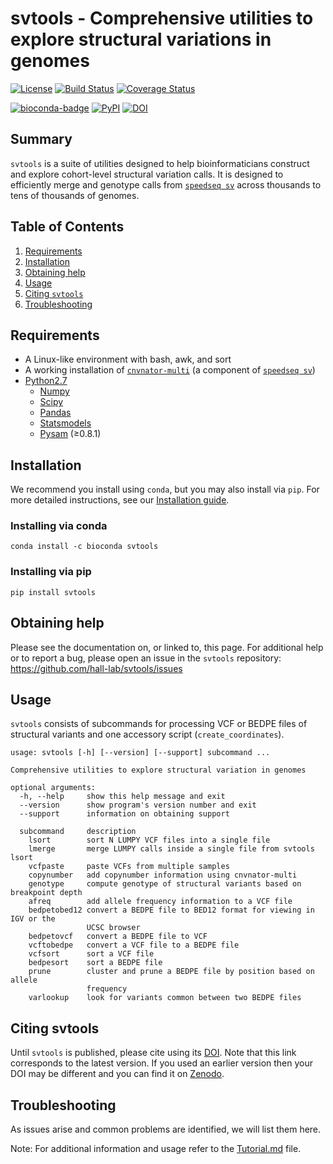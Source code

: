 # svtools - Comprehensive utilities to explore structural variations in genomes

[![License](https://img.shields.io/github/license/hall-lab/svtools.svg)](LICENSE.txt)
[![Build Status](https://travis-ci.org/hall-lab/svtools.svg?branch=master)](https://travis-ci.org/hall-lab/svtools) 
[![Coverage Status](https://coveralls.io/repos/github/hall-lab/svtools/badge.svg?branch=master)](https://coveralls.io/github/hall-lab/svtools?branch=master)

[![bioconda-badge](https://img.shields.io/badge/install%20with-bioconda-brightgreen.svg?style=flat)](http://bioconda.github.io)
[![PyPI](https://img.shields.io/pypi/v/svtools.svg)](https://pypi.python.org/pypi/svtools)
[![DOI](https://zenodo.org/badge/16104/hall-lab/svtools.svg)](https://zenodo.org/badge/latestdoi/16104/hall-lab/svtools)

## Summary
`svtools` is a suite of utilities designed to help bioinformaticians construct and explore cohort-level structural variation calls. It is designed to efficiently merge and genotype calls from [`speedseq sv`](https://github.com/hall-lab/speedseq) across thousands to tens of thousands of genomes.

## Table of Contents
1. [Requirements](#requirements)
2. [Installation](#installation)
3. [Obtaining help](#obtaining-help)
4. [Usage](#usage)
5. [Citing `svtools`](#citing-svtools)
6. [Troubleshooting](#troubleshooting)

## Requirements
* A Linux-like environment with bash, awk, and sort
* A working installation of [`cnvnator-multi`](https://github.com/hall-lab/speedseq#cnvnator) (a component of [`speedseq sv`](https://github.com/hall-lab/speedseq))
* [Python2.7](https://www.python.org/)
   * [Numpy](http://www.numpy.org/)
   * [Scipy](https://www.scipy.org/)
   * [Pandas](http://pandas.pydata.org/)
   * [Statsmodels](http://statsmodels.sourceforge.net/)
   * [Pysam](https://github.com/pysam-developers/pysam) (≥0.8.1)
 
## Installation
We recommend you install using `conda`, but you may also install via `pip`. For more detailed instructions, see our [Installation guide](INSTALL.md).

### Installing via conda
```
conda install -c bioconda svtools
```

### Installing via pip
```
pip install svtools
```

## Obtaining help
Please see the documentation on, or linked to, this page. For additional help or to report a bug, please open an issue in the `svtools` repository: https://github.com/hall-lab/svtools/issues

## Usage
`svtools` consists of subcommands for processing VCF or BEDPE files of structural variants and one accessory script (`create_coordinates`).

```
usage: svtools [-h] [--version] [--support] subcommand ...

Comprehensive utilities to explore structural variation in genomes

optional arguments:
  -h, --help     show this help message and exit
  --version      show program's version number and exit
  --support      information on obtaining support

  subcommand     description
    lsort        sort N LUMPY VCF files into a single file
    lmerge       merge LUMPY calls inside a single file from svtools lsort
    vcfpaste     paste VCFs from multiple samples
    copynumber   add copynumber information using cnvnator-multi
    genotype     compute genotype of structural variants based on breakpoint depth
    afreq        add allele frequency information to a VCF file
    bedpetobed12 convert a BEDPE file to BED12 format for viewing in IGV or the
                 UCSC browser
    bedpetovcf   convert a BEDPE file to VCF
    vcftobedpe   convert a VCF file to a BEDPE file
    vcfsort      sort a VCF file
    bedpesort    sort a BEDPE file
    prune        cluster and prune a BEDPE file by position based on allele
                 frequency
    varlookup    look for variants common between two BEDPE files
```

## Citing svtools
Until `svtools` is published, please cite using its [DOI](https://zenodo.org/badge/latestdoi/16104/hall-lab/svtools). Note that this link corresponds to the latest version. If you used an earlier version then your DOI may be different and you can find it on [Zenodo](https://zenodo.org/search?ln=en&cc=software&p=svtools&action_search=).

## Troubleshooting
As issues arise and common problems are identified, we will list them here.

Note: For additional information and usage refer to the [Tutorial.md](Tutorial.md) file.
